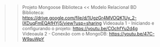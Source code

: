 >> Projeto Mongoose Biblioteca <<
Modelo Relacional BD Biblioteca: https://drive.google.com/file/d/1UgzGr4MVOQK1Uy_2-lXDuqFmEQAfHYj5/view?usp=sharing
Videoaula 1 - Iniciando e configurando o projeto: https://youtu.be/COchfYu2d4g
Videoaula 2 - Conexão com o MongoDB: https://youtu.be/47C-W9auWpY
